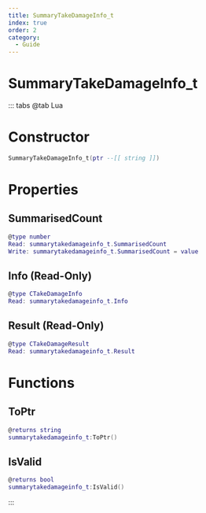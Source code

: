 ```yaml
---
title: SummaryTakeDamageInfo_t
index: true
order: 2
category:
  - Guide
---
```


# SummaryTakeDamageInfo_t

::: tabs
@tab Lua
# Constructor
```lua
SummaryTakeDamageInfo_t(ptr --[[ string ]])
```
# Properties
## SummarisedCount 
```lua
@type number
Read: summarytakedamageinfo_t.SummarisedCount
Write: summarytakedamageinfo_t.SummarisedCount = value
```
## Info (Read-Only)
```lua
@type CTakeDamageInfo
Read: summarytakedamageinfo_t.Info
```
## Result (Read-Only)
```lua
@type CTakeDamageResult
Read: summarytakedamageinfo_t.Result
```
# Functions
## ToPtr
```lua
@returns string
summarytakedamageinfo_t:ToPtr()
```
## IsValid
```lua
@returns bool
summarytakedamageinfo_t:IsValid()
```

:::